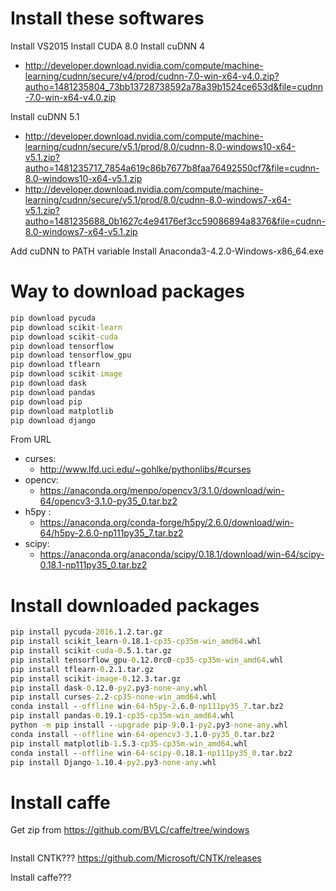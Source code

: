 # Install these softwares

Install VS2015
Install CUDA 8.0
Install cuDNN 4

+ http://developer.download.nvidia.com/compute/machine-learning/cudnn/secure/v4/prod/cudnn-7.0-win-x64-v4.0.zip?autho=1481235804_73bb13728738592a78a39b1524ce653d&file=cudnn-7.0-win-x64-v4.0.zip

Install cuDNN 5.1

+ http://developer.download.nvidia.com/compute/machine-learning/cudnn/secure/v5.1/prod/8.0/cudnn-8.0-windows10-x64-v5.1.zip?autho=1481235717_7854a619c86b7677b8faa76492550cf7&file=cudnn-8.0-windows10-x64-v5.1.zip
+ http://developer.download.nvidia.com/compute/machine-learning/cudnn/secure/v5.1/prod/8.0/cudnn-8.0-windows7-x64-v5.1.zip?autho=1481235688_0b1627c4e94176ef3cc59086894a8376&file=cudnn-8.0-windows7-x64-v5.1.zip

Add cuDNN to PATH variable
Install Anaconda3-4.2.0-Windows-x86_64.exe

# Way to download packages

```bat
pip download pycuda
pip download scikit-learn
pip download scikit-cuda
pip download tensorflow
pip download tensorflow_gpu
pip download tflearn
pip download scikit-image
pip download dask
pip download pandas
pip download pip
pip download matplotlib
pip download django
```

From URL

+ curses: 
  + http://www.lfd.uci.edu/~gohlke/pythonlibs/#curses
+ opencv: 
  + https://anaconda.org/menpo/opencv3/3.1.0/download/win-64/opencv3-3.1.0-py35_0.tar.bz2
+ h5py  : 
  + https://anaconda.org/conda-forge/h5py/2.6.0/download/win-64/h5py-2.6.0-np111py35_7.tar.bz2
+ scipy:
  + https://anaconda.org/anaconda/scipy/0.18.1/download/win-64/scipy-0.18.1-np111py35_0.tar.bz2
  
# Install downloaded packages

```bat
pip install pycuda-2016.1.2.tar.gz
pip install scikit_learn-0.18.1-cp35-cp35m-win_amd64.whl
pip install scikit-cuda-0.5.1.tar.gz
pip install tensorflow_gpu-0.12.0rc0-cp35-cp35m-win_amd64.whl
pip install tflearn-0.2.1.tar.gz
pip install scikit-image-0.12.3.tar.gz
pip install dask-0.12.0-py2.py3-none-any.whl
pip install curses-2.2-cp35-none-win_amd64.whl
conda install --offline win-64-h5py-2.6.0-np111py35_7.tar.bz2
pip install pandas-0.19.1-cp35-cp35m-win_amd64.whl
python -m pip install --upgrade pip-9.0.1-py2.py3-none-any.whl
conda install --offline win-64-opencv3-3.1.0-py35_0.tar.bz2
pip install matplotlib-1.5.3-cp35-cp35m-win_amd64.whl
conda install --offline win-64-scipy-0.18.1-np111py35_0.tar.bz2
pip install Django-1.10.4-py2.py3-none-any.whl
```

# Install caffe 

Get zip from https://github.com/BVLC/caffe/tree/windows


```bat


```


Install CNTK???  https://github.com/Microsoft/CNTK/releases

Install caffe??? 



